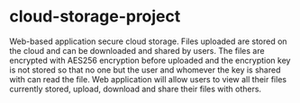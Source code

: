 # cloud-storage-project
Web-based application secure cloud storage. Files uploaded are stored on the cloud and can be downloaded and shared by users.
The files are encrypted with AES256 encryption before uploaded and the encryption key is not stored so that no one but the user and
whomever the key is shared with can read the file. 
Web application will allow users to view all their files currently stored, upload, download and share their files with others. 
